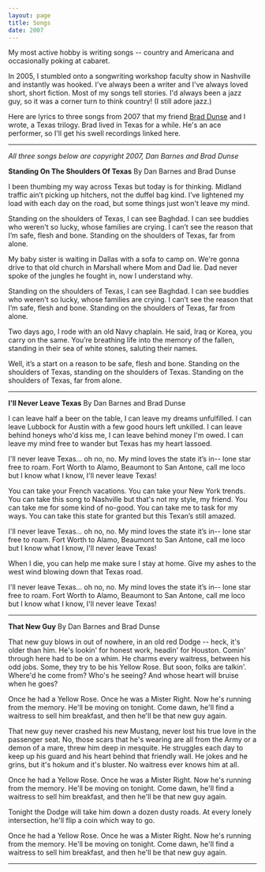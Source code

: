 ```yaml
---
layout: page
title: Songs
date: 2007
---
```

My most active hobby is writing songs -- country and Americana and occasionally poking at cabaret. 

In 2005, I stumbled onto a songwriting workshop faculty show in Nashville and instantly was hooked. I've always been a writer and I've always loved short, short fiction. Most of my songs tell stories. I'd always been a jazz guy, so it was a corner turn to think country! (I still adore jazz.)

Here are lyrics to three songs from 2007 that my friend [Brad Dunse](https://braddunsemusic.com) and I wrote, a Texas trilogy. Brad lived in Texas for a while. He's an ace performer, so I'll get his swell recordings linked here.

---
*All three songs below are copyright 2007, Dan Barnes and Brad Dunse*


**Standing On The Shoulders Of Texas**
By Dan Barnes and Brad Dunse

I been thumbing my way across Texas
but today is for thinking.
Midland traffic ain’t picking up hitchers,
not the duffel bag kind.
I’ve lightened my load with each day on the road,
but some things just won't leave my  mind.

Standing on the shoulders of Texas,
I can see Baghdad.
I can see buddies who weren't so lucky,
whose families are crying.
I can’t see  the reason that I’m safe,
flesh and bone.
Standing on the shoulders of Texas,
far from alone.

My baby sister is waiting in Dallas
with a sofa to camp on.
We're gonna drive to that old church in Marshall
where Mom and Dad lie.
Dad never spoke of the jungles he fought in,
now I understand why.

Standing on the shoulders of Texas,
I can see Baghdad.
I can see buddies who weren't so lucky,
whose families are crying.
I can’t see  the reason that I’m safe,
flesh and bone.
Standing on the shoulders of Texas,
far from alone.

Two days ago, I rode with an old Navy chaplain.
He said, Iraq or Korea, you carry on the same.
You’re breathing life into the memory of the fallen,
standing in their sea of white stones,
saluting their names.

Well, it’s a start on a reason to be safe,
flesh and bone.
Standing on the shoulders of Texas,
standing on the shoulders of Texas.
Standing on the shoulders of Texas,
far from alone.

---
**I'll Never Leave Texas**
By Dan Barnes and Brad Dunse

I can leave half a beer on the table,
I can leave my dreams unfulfilled.
I can leave Lubbock for Austin
with a few good hours left unkilled.
I can leave behind honeys who'd kiss me,
I can leave behind money I'm owed.
I can leave my mind free to wander
but Texas has my heart lassoed.

I'll never leave Texas... oh no, no.
My mind loves the state it’s in--
lone star free to roam.
Fort Worth to Alamo,
Beaumont to San Antone,
call me loco but I know what I know,
I'll never leave Texas!

You can take your French vacations.
You can take your New York trends.
You can take this song to Nashville
but that's not my style, my friend.
You can take me for some kind of no-good.
You can take me to task for my ways.
You can take this state for granted
but this Texan’s still amazed.

I'll never leave Texas... oh no, no.
My mind loves the state it’s in--
lone star free to roam.
Fort Worth to Alamo,
Beaumont to San Antone,
call me loco but I know what I know,
I'll never leave Texas!

When I die, you can help me
make sure I stay at home.
Give my ashes to the west wind
blowing down that Texas road.

I'll never leave Texas... oh no, no.
My mind loves the state it’s in--
lone star free to roam.
Fort Worth to Alamo,
Beaumont to San Antone,
call me loco but I know what I know,
I'll never leave Texas!

---
**That New Guy**
By Dan Barnes and Brad Dunse

That new guy blows in out of nowhere,
in an old red Dodge -- heck, it's older than him.
He's lookin' for honest work, headin' for Houston.
Comin' through here had to be on a whim.
He charms every waitress, between his odd jobs.
Some, they try to be his Yellow Rose.
But soon, folks are talkin'. Where'd he come from? Who's he seeing?
And whose heart will bruise when he goes?

Once he had a Yellow Rose.
Once he was a Mister Right.
Now he's running from the memory.
He'll be moving on tonight.
Come dawn, he'll find a waitress
to sell him breakfast, and then
he'll be that new guy again.

That new guy never crashed his new Mustang,
never lost his true love in the passenger seat.
No, those scars that he's wearing are all from the Army
or a demon of a mare, threw him deep in mesquite.
He struggles each day to keep up his guard
and his heart behind that friendly wall.
He jokes and he grins, but it's hokum and it's bluster.
No waitress ever knows him at all.

Once he had a Yellow Rose.
Once he was a Mister Right.
Now he's running from the memory.
He'll be moving on tonight.
Come dawn, he'll find a waitress
to sell him breakfast, and then
he'll be that new guy again.

Tonight the Dodge will take him down a dozen dusty roads.
At every lonely intersection,
he'll flip a coin which way to go.

Once he had a Yellow Rose.
Once he was a Mister Right.
Now he's running from the memory.
He'll be moving on tonight.
Come dawn, he'll find a waitress
to sell him breakfast, and then
he'll be that new guy again.

---
